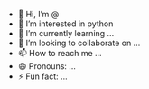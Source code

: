 - 👋 Hi, I’m @
- 👀 I’m interested in python
- 🌱 I’m currently learning ...
- 💞️ I’m looking to collaborate on ...
- 📫 How to reach me ...
- 😄 Pronouns: ...
- ⚡ Fun fact: ...

<!---
Basilshaman/Basilshaman is a ✨ special ✨ repository because its `README.md` (this file) appears on your GitHub profile.
You can click the Preview link to take a look at your changes.
--->
